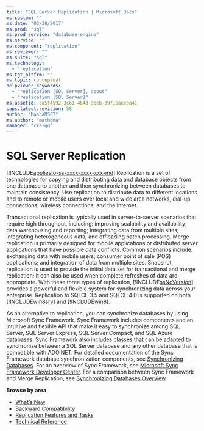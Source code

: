 ```yaml
---
title: "SQL Server Replication | Microsoft Docs"
ms.custom: ""
ms.date: "03/30/2017"
ms.prod: "sql"
ms.prod_service: "database-engine"
ms.service: ""
ms.component: "replication"
ms.reviewer: ""
ms.suite: "sql"
ms.technology: 
  - "replication"
ms.tgt_pltfrm: ""
ms.topic: conceptual
helpviewer_keywords: 
  - "replication [SQL Server], about"
  - "replication [SQL Server]"
ms.assetid: 3a5f4592-3c61-4b4d-9ceb-39716aeeba41
caps.latest.revision: 58
author: "MashaMSFT"
ms.author: "mathoma"
manager: "craigg"
---
```

# SQL Server Replication
[!INCLUDE[appliesto-ss-xxxx-xxxx-xxx-md](../../includes/appliesto-ss-xxxx-xxxx-xxx-md.md)]
  Replication is a set of technologies for copying and distributing data and database objects from one database to another and then synchronizing between databases to maintain consistency. Use replication to distribute data to different locations and to remote or mobile users over local and wide area networks, dial-up connections, wireless connections, and the Internet.  
  
 Transactional replication is typically used in server-to-server scenarios that require high throughput, including: improving scalability and availability; data warehousing and reporting; integrating data from multiple sites; integrating heterogeneous data; and offloading batch processing. Merge replication is primarily designed for mobile applications or distributed server applications that have possible data conflicts. Common scenarios include: exchanging data with mobile users; consumer point of sale (POS) applications; and integration of data from multiple sites. Snapshot replication is used to provide the initial data set for transactional and merge replication; it can also be used when complete refreshes of data are appropriate. With these three types of replication, [!INCLUDE[ssNoVersion](../../includes/ssnoversion-md.md)] provides a powerful and flexible system for synchronizing data across your enterprise. Replication to SQLCE 3.5 and SQLCE 4.0 is supported on both [!INCLUDE[win8srv](../../includes/win8srv-md.md)] and [!INCLUDE[win8](../../includes/win8-md.md)].  

 As an alternative to replication, you can synchronize databases by using Microsoft Sync Framework. Sync Framework includes components and an intuitive and flexible API that make it easy to synchronize among SQL Server, SQL Server Express, SQL Server Compact, and SQL Azure databases. Sync Framework also includes classes that can be adapted to synchronize between a SQL Server database and any other database that is compatible with ADO.NET. For detailed documentation of the Sync Framework database synchronization components, see [Synchronizing Databases](http://go.microsoft.com/fwlink/?LinkId=209079). For an overview of Sync Framework, see [Microsoft Sync Framework Developer Center](http://go.microsoft.com/fwlink/?LinkId=209078). For a comparison between Sync Framework and Merge Replication, see [Synchronizing Databases Overview](http://msdn.microsoft.com/library/bb902818\(SQL.110\).aspx)  
  
 **Browse by area**  
 - [What’s New](../../relational-databases/replication/what-s-new-replication.md)  
 - [Backward Compatibility](../../relational-databases/replication/replication-backward-compatibility.md)  
 - [Replication Features and Tasks](../../relational-databases/replication/replication-features-and-tasks.md)  
 - [Technical Reference](../../relational-databases/replication/technical-reference-replication.md)  
  
  
